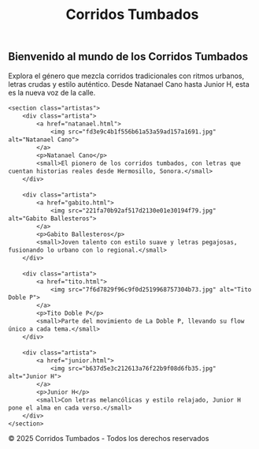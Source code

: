 
<html>
<head>
    <meta charset="UTF-8">
    <meta name="viewport" content="width=device-width, initial-scale=1.0">
    <title>Corridos Tumbados</title>
    <link rel="stylesheet" href="web.css">
</head>
<body>

<header class="header">
    <h1 class="titulo-sitio">Corridos Tumbados</h1>
</header>

<main class="contenido">
    <h2>Bienvenido al mundo de los Corridos Tumbados</h2>
    <p>Explora el género que mezcla corridos tradicionales con ritmos urbanos, letras crudas y estilo auténtico. Desde Natanael Cano hasta Junior H, esta es la nueva voz de la calle.</p>
    
    <section class="artistas">
        <div class="artista">
            <a href="natanael.html">
                <img src="fd3e9c4b1f556b61a53a59ad157a1691.jpg" alt="Natanael Cano">
            </a>
            <p>Natanael Cano</p>
            <small>El pionero de los corridos tumbados, con letras que cuentan historias reales desde Hermosillo, Sonora.</small>
        </div>

        <div class="artista">
            <a href="gabito.html">
                <img src="221fa70b92af517d2130e01e30194f79.jpg" alt="Gabito Ballesteros">
            </a>
            <p>Gabito Ballesteros</p>
            <small>Joven talento con estilo suave y letras pegajosas, fusionando lo urbano con lo regional.</small>
        </div>

        <div class="artista">
            <a href="tito.html">
                <img src="7f6d7829f96c9f0d2519968757304b73.jpg" alt="Tito Doble P">
            </a>
            <p>Tito Doble P</p>
            <small>Parte del movimiento de La Doble P, llevando su flow único a cada tema.</small>
        </div>

        <div class="artista">
            <a href="junior.html">
                <img src="b637d5e3c212613a76f22b9f08d6fb35.jpg" alt="Junior H">
            </a>
            <p>Junior H</p>
            <small>Con letras melancólicas y estilo relajado, Junior H pone el alma en cada verso.</small>
        </div>
    </section>
</main>

<footer class="footer">
    <p>&copy; 2025 Corridos Tumbados - Todos los derechos reservados</p>
</footer>

</body>
</html>
